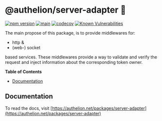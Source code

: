 # @authelion/server-adapter 🌉

[![npm version](https://badge.fury.io/js/@authelion%2Fserver-adapter.svg)](https://badge.fury.io/js/@authelion%2Fserver-adapter)
[![main](https://github.com/Tada5hi/authelion/actions/workflows/main.yml/badge.svg)](https://github.com/Tada5hi/authelion/actions/workflows/main.yml)
[![codecov](https://codecov.io/gh/Tada5hi/authelion/branch/master/graph/badge.svg?token=FHE347R1NW)](https://codecov.io/gh/Tada5hi/authelion)
[![Known Vulnerabilities](https://snyk.io/test/github/Tada5hi/authelion/badge.svg)](https://snyk.io/test/github/Tada5hi/authelion)

The main propose of this package, is to provide middlewares for:

- http &
- (web-) socket

based services. These middlewares provide a way to validate and verify the request and inject information about the corresponding token owner.

**Table of Contents**

- [Documentation](#documentation)

## Documentation

To read the docs, visit [https://authelion.net/packages/server-adapter](https://authelion.net/packages/server-adapter)
